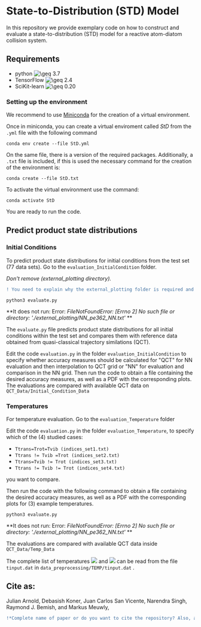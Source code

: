 #  State-to-Distribution (STD) Model

In this repository we provide exemplary code on how to construct and evaluate a state-to-distribution (STD) model for a reactive atom-diatom collision system.

## Requirements

- python <img src="https://latex.codecogs.com/svg.image?\geq&space;" title="\geq " /> 3.7
- TensorFlow <img src="https://latex.codecogs.com/svg.image?\geq&space;" title="\geq " /> 2.4
- SciKit-learn <img src="https://latex.codecogs.com/svg.image?\geq&space;" title="\geq " /> 0.20

### Setting up the environment

We recommend to use [ Miniconda](https://docs.conda.io/projects/conda/en/latest/user-guide/install/download.html) for the creation of a virtual environment. 

Once in miniconda, you can create a virtual enviroment called *StD* from the `.yml` file with the following command

``` 
conda env create --file StD.yml
```
 
On the same file, there is a version of the required packages. Additionally, a `.txt` file is included, if this is used the necessary command for the creation of the environment is:

```
conda create --file StD.txt 
```

To activate the virtual environment use the command:

```
conda activate StD
```

You are ready to run the code.

## Predict product state distributions

### Initial Conditions

To predict product state distributions for initial conditions from the test set (77 data sets).  Go to the `evaluation_InitialCondition` folder.

*Don't remove (external_plotting directory).* 
```diff
! You need to explain why the external_plotting folder is required and if necessary put it with the provided data. Otherwise when submitting the code set the flag `external_plotting = False`.
```

```
python3 evaluate.py 
```

**It does not run: 
Error: *FileNotFoundError: [Errno 2] No such file or directory: './external_plotting/NN_pe362_NN.txt'* 
**

The `evaluate.py` file predicts product state distributions for all initial conditions within the test set and compares them with reference data obtained from quasi-classical trajectory similations (QCT).

Edit the code `evaluation.py` in the folder `evaluation_InitialCondition` to specify whether accuracy measures should be calculated for "QCT" for NN evaluation and then interpolation to QCT grid or "NN" for evaluation and comparison in the NN grid.  Then run the code to obtain a file containing the desired accuracy measures, as well as a PDF with the corresponding plots.  The evaluations are compared with available QCT data  on `QCT_Data/Initial_Condition_Data`

### Temperatures

For temperature evaluation.  Go to the `evaluation_Temperature` folder

Edit the code `evaluation.py` in the folder `evaluation_Temperature`, to specify which of the (4) studied cases:

 - `Ttrans=Trot=Tvib (indices_set1.txt)`
 - `Ttrans != Tvib =Trot (indices_set2.txt)`
 - `Ttrans=Tvib != Trot (indices_set3.txt)` 
 - `Ttrans != Tvib != Trot (indices_set4.txt)` 
 
 you want to compare.

Then run the code with the following command to obtain a file containing the desired accuracy measures, as well as a PDF with the corresponding plots for (3) example temperatures. 

```
python3 evaluate.py
```

**It does not run: 
Error: *FileNotFoundError: [Errno 2] No such file or directory: './external_plotting/NN_pe362_NN.txt'* 
**

 The evaluations are compared with available QCT data inside `QCT_Data/Temp_Data`

The complete list of temperatures <img src="https://render.githubusercontent.com/render/math?math=T_{rot}"> and <img src="https://render.githubusercontent.com/render/math?math=T_{vib}"> can be read from the file `tinput.dat` in `data_preprocessing/TEMP/tinput.dat` .


## Cite as: 
 
 Julian Arnold, Debasish Koner, Juan Carlos San Vicente, Narendra Singh, Raymond J. Bemish, and Markus Meuwly,
 ```diff
 !*Complete name of paper or do you want to cite the repository? Also, add an email or responsable*
 ```


